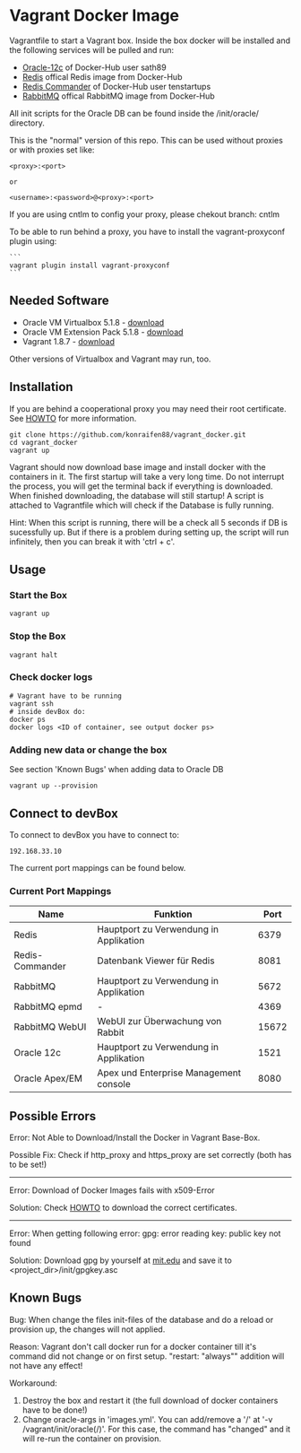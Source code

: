 # Vagrant Docker Image

Vagrantfile to start a Vagrant box. Inside the box docker will be installed and the following services will be pulled and run:

* [Oracle-12c](https://hub.docker.com/r/sath89/oracle-12c/) of Docker-Hub user sath89
* [Redis](https://hub.docker.com/_/redis/) offical Redis image from Docker-Hub
* [Redis Commander](https://hub.docker.com/r/tenstartups/redis-commander/) of Docker-Hub user tenstartups
* [RabbitMQ](https://hub.docker.com/_/rabbitmq/) offical RabbitMQ image from Docker-Hub

All init scripts for the Oracle DB can be found inside the /init/oracle/ directory.

This is the "normal" version of this repo. This can be used without proxies or with proxies set like:

    <proxy>:<port>
    
    or
    
    <username>:<password>@<proxy>:<port>
	
If you are using cntlm to config your proxy, please chekout branch: cntlm 

To be able to run behind a proxy, you have to install the vagrant-proxyconf plugin using:

	```
	vagrant plugin install vagrant-proxyconf
	```

## Needed Software

* Oracle VM Virtualbox 5.1.8 - [download](http://download.virtualbox.org/virtualbox/5.1.8/VirtualBox-5.1.8-111374-Win.exe)
* Oracle VM Extension Pack 5.1.8 - [download](http://download.virtualbox.org/virtualbox/5.1.8/Oracle_VM_VirtualBox_Extension_Pack-5.1.8.vbox-extpack)
* Vagrant 1.8.7 - [download](https://releases.hashicorp.com/vagrant/1.8.7/vagrant_1.8.7.msi)

Other versions of Virtualbox and Vagrant may run, too.

## Installation

If you are behind a cooperational proxy you may need their root certificate. 
See [HOWTO](init/certificates/HOWTO.md) for more information.

``` shell
git clone https://github.com/konraifen88/vagrant_docker.git
cd vagrant_docker
vagrant up
```

Vagrant should now download base image and install docker with the containers in it.
The first startup will take a very long time. Do not interrupt the process, you will get the terminal back if everything is downloaded.
When finished downloading, the database will still startup!
A script is attached to Vagrantfile which will check if the Database is fully running. 

Hint:
When this script is running, there will be a check all 5 seconds if DB is sucessfully up. But if there is a problem during setting up, the script will run infinitely, then you can break it with 'ctrl + c'.

## Usage

### Start the Box

``` shell
vagrant up
```

### Stop the Box

``` shell
vagrant halt
```

### Check docker logs

``` shell
# Vagrant have to be running
vagrant ssh
# inside devBox do:
docker ps
docker logs <ID of container, see output docker ps>
```

### Adding new data or change the box
See section 'Known Bugs' when adding data to Oracle DB

``` shell
vagrant up --provision
```

## Connect to devBox
	
To connect to devBox you have to connect to:

    192.168.33.10

The current port mappings can be found below.
	
### Current Port Mappings

| Name            | Funktion                               | Port  |
|-----------------|----------------------------------------|-------|
| Redis           | Hauptport zu Verwendung in Applikation | 6379  |
| Redis-Commander | Datenbank Viewer für Redis             | 8081  |
| RabbitMQ        | Hauptport zu Verwendung in Applikation | 5672  |
| RabbitMQ epmd   | -                                      | 4369  |
| RabbitMQ WebUI  | WebUI zur Überwachung von Rabbit       | 15672 |
| Oracle 12c      | Hauptport zu Verwendung in Applikation | 1521  |
| Oracle Apex/EM  | Apex und Enterprise Management console | 8080  |
	
## Possible Errors
	
Error:
Not Able to Download/Install the Docker in Vagrant Base-Box.

Possible Fix:
Check if http_proxy and https_proxy are set correctly (both has to be set!)

---------------------------------------

Error:
Download of Docker Images fails with x509-Error

Solution:
Check [HOWTO](init/certificates/HOWTO.md) to download the correct certificates.

----------------------------------------

Error:
When getting following error:
    gpg: error reading key: public key not found
    
Solution:
Download gpg by yourself at [mit.edu](http://pgp.mit.edu/pks/lookup?op=get&options=mr&search=0x58118E89F3A912897C070ADBF76221572C52609D)
and save it to
    <project_dir>/init/gpgkey.asc
	

## Known Bugs

Bug:
When change the files init-files of the database and do a reload or provision up, the changes will not applied.

Reason:
Vagrant don't call docker run for a docker container till it's command did not change or on first setup. 
    "restart: "always""
addition will not have any effect!

Workaround:

1. Destroy the box and restart it (the full download of docker containers have to be done!)
2. Change oracle-args in 'images.yml'. You can add/remove a '/' at '-v /vagrant/init/oracle(/)'. For this case, the command has "changed" and it will re-run the container on provision. 